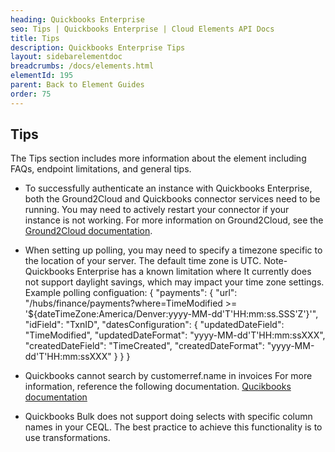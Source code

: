 ```yaml
---
heading: Quickbooks Enterprise
seo: Tips | Quickbooks Enterprise | Cloud Elements API Docs
title: Tips
description: Quickbooks Enterprise Tips
layout: sidebarelementdoc
breadcrumbs: /docs/elements.html
elementId: 195
parent: Back to Element Guides
order: 75
---
```


## Tips

The Tips section includes more information about the element including FAQs, endpoint limitations, and general tips.

* To successfully authenticate an instance with Quickbooks Enterprise, both the Ground2Cloud and Quickbooks connector services need to be running. You may need to actively restart your connector if your instance is not working.  For more information on Ground2Cloud, see the [Ground2Cloud documentation](https://developers.cloud-elements.com/docs/guides/ground-2-cloud/?resource=).

* When setting up polling, you may need to specify a timezone specific to the location of your server. The default time zone is UTC. Note- Quickbooks Enterprise has a known limitation where It currently does not support daylight savings, which may impact your time zone settings. Example polling configuation:
{
	"payments": {
		"url": "/hubs/finance/payments?where=TimeModified >= '${dateTimeZone:America/Denver:yyyy-MM-dd'T'HH:mm:ss.SSS'Z'}'",
		"idField": "TxnID",
		"datesConfiguration": {
			"updatedDateField": "TimeModified",
			"updatedDateFormat": "yyyy-MM-dd'T'HH:mm:ssXXX",
			"createdDateField": "TimeCreated",
			"createdDateFormat": "yyyy-MM-dd'T'HH:mm:ssXXX"
		}
	}
}

* Quickbooks cannot search by customerref.name in invoices
For more information, reference the following documentation. [Qucikbooks documentation](https://developer.intuit.com/docs/0100_quickbooks_online/0300_references/0000_programming_guide/0050_data_queries)

* Quickbooks Bulk does not support doing selects with specific column names in your CEQL. The best practice to achieve this functionality is to use transformations.
